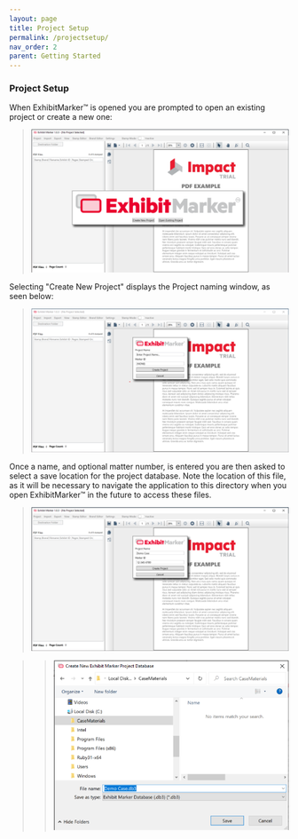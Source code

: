 ```yaml
---
layout: page
title: Project Setup
permalink: /projectsetup/
nav_order: 2
parent: Getting Started
---
```


### Project Setup

When ExhibitMarker&trade; is opened you are prompted to open an existing project or create a new one:

> ![Screen grab of User Interface starting view](user_interface/user_interface_assets/UserInterface_01_Start.png)

Selecting "Create New Project" displays the Project naming window, as seen below:

> ![Screen grab of User Interface Project Name window](user_interface/user_interface_assets/UserInterface_02_CreateNewProject.png)

Once a name, and optional matter number, is entered you are then asked to select a save location for the project database.  Note the location of this file, as it will be necessary to navigate the application to this directory when you open ExhibitMarker&trade; in the future to access these files.

> ![Screen grab of User Interface name and ID](user_interface/user_interface_assets/UserInterface_03_NameAndID.png)

> > ![screen grab of User Interface save location](user_interface/user_interface_assets/UserInterface_04_ProjectDatabaseSaveLocation.png)